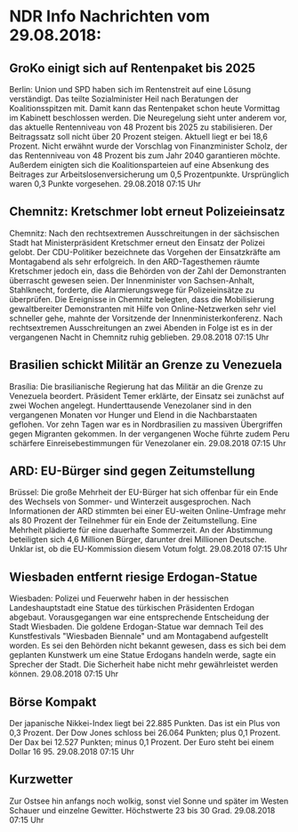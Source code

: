 # NDR Info Nachrichten vom 29.08.2018:


## GroKo einigt sich auf Rentenpaket bis 2025
Berlin:        Union und SPD haben sich im Rentenstreit auf eine Lösung verständigt. Das teilte Sozialminister Heil nach Beratungen der Koalitionsspitzen mit. Damit kann das Rentenpaket schon heute Vormittag im Kabinett beschlossen werden. Die Neuregelung sieht unter anderem vor, das aktuelle Rentenniveau von 48 Prozent bis 2025 zu stabilisieren. Der Beitragssatz soll nicht über 20 Prozent steigen. Aktuell liegt er bei 18,6 Prozent. Nicht erwähnt wurde der Vorschlag von Finanzminister Scholz, der das Rentenniveau von 48 Prozent bis zum Jahr 2040 garantieren möchte. Außerdem einigten sich die Koalitionsparteien auf eine Absenkung des Beitrages zur Arbeitslosenversicherung um 0,5 Prozentpunkte. Ursprünglich waren 0,3 Punkte vorgesehen. 29.08.2018 07:15 Uhr 

## Chemnitz: Kretschmer lobt erneut Polizeieinsatz
Chemnitz: Nach den rechtsextremen Ausschreitungen in der sächsischen Stadt hat Ministerpräsident Kretschmer erneut den Einsatz der Polizei gelobt. Der CDU-Politiker bezeichnete das Vorgehen der Einsatzkräfte am Montagabend als sehr erfolgreich. In den ARD-Tagesthemen räumte Kretschmer jedoch ein, dass die Behörden von der Zahl der Demonstranten überrascht gewesen seien. Der Innenminister von Sachsen-Anhalt, Stahlknecht, forderte, die Alarmierungswege für Polizeieinsätze zu überprüfen. Die Ereignisse in Chemnitz belegten, dass die Mobilisierung gewaltbereiter Demonstranten mit Hilfe von Online-Netzwerken sehr viel schneller gehe, mahnte der Vorsitzende der Innenministerkonferenz. Nach rechtsextremen Ausschreitungen an zwei Abenden in Folge ist es in der vergangenen Nacht in Chemnitz ruhig geblieben. 29.08.2018 07:15 Uhr 

## Brasilien schickt Militär an Grenze zu Venezuela
Brasília: Die brasilianische Regierung hat das Militär an die Grenze zu Venezuela beordert. Präsident Temer erklärte, der Einsatz sei zunächst auf zwei Wochen angelegt. Hunderttausende Venezolaner sind in den vergangenen Monaten vor Hunger und Elend in die Nachbarstaaten geflohen. Vor zehn Tagen war es in Nordbrasilien zu massiven Übergriffen gegen Migranten gekommen. In der vergangenen Woche führte zudem Peru schärfere Einreisebestimmungen für Venezolaner ein. 29.08.2018 07:15 Uhr 

## ARD: EU-Bürger sind gegen Zeitumstellung
Brüssel: Die große Mehrheit der EU-Bürger hat sich offenbar für ein Ende des Wechsels von Sommer- und Winterzeit ausgesprochen. Nach Informationen der ARD stimmten bei einer EU-weiten Online-Umfrage mehr als 80 Prozent der Teilnehmer für ein Ende der Zeitumstellung. Eine Mehrheit plädierte für eine dauerhafte Sommerzeit. An der Abstimmung beteiligten sich 4,6 Millionen Bürger, darunter drei Millionen Deutsche. Unklar ist, ob die EU-Kommission diesem Votum folgt. 29.08.2018 07:15 Uhr 

## Wiesbaden entfernt riesige Erdogan-Statue
Wiesbaden:   Polizei und Feuerwehr haben in der hessischen Landeshauptstadt eine Statue des türkischen Präsidenten Erdogan abgebaut. Vorausgegangen war eine entsprechende Entscheidung der Stadt Wiesbaden. Die goldene Erdogan-Statue war demnach Teil des Kunstfestivals "Wiesbaden Biennale" und am Montagabend aufgestellt worden. Es sei den Behörden nicht bekannt gewesen, dass es sich bei dem geplanten Kunstwerk um eine Statue Erdogans handeln werde, sagte ein Sprecher der Stadt. Die Sicherheit habe nicht mehr gewährleistet werden können. 29.08.2018 07:15 Uhr 

## Börse Kompakt
Der japanische Nikkei-Index liegt bei 22.885 Punkten. Das ist ein Plus von 0,3 Prozent. Der Dow Jones schloss bei 26.064 Punkten; plus 0,1 Prozent. Der Dax bei 12.527 Punkten; minus 0,1 Prozent. Der Euro steht bei einem Dollar 16 95. 29.08.2018 07:15 Uhr 

## Kurzwetter
Zur Ostsee hin anfangs noch wolkig, sonst viel Sonne und später im Westen Schauer und einzelne Gewitter. Höchstwerte 23 bis 30 Grad. 29.08.2018 07:15 Uhr 
